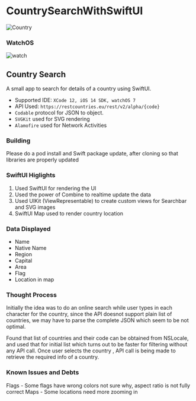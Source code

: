 # CountrySearchWithSwiftUI

![Country](https://user-images.githubusercontent.com/6782228/104825171-9976d400-5858-11eb-864d-7212df6dd3b0.gif)

### WatchOS

![watch](https://user-images.githubusercontent.com/6782228/106595228-86038280-6553-11eb-9af6-12087d415eee.gif)


## Country Search

A small app to search for details of a country using SwiftUI.

* Supported IDE: `XCode 12, iOS 14 SDK, watchOS 7`
* API Used: `https://restcountries.eu/rest/v2/alpha/{code}`
* `Codable` protocol for JSON to object.
* `SVGKit` used for SVG rendering
* `Alamofire` used for Network Activities

### Building

Please do a pod install and Swift package update, after cloning so that libraries are properly updated

### SwiftUI Higlights
1. Used SwiftUI for rendering the UI
2. Used the power of Combine to realtime update the data
3. Used UIKit (ViewRepresentable) to create custom views for Searchbar and SVG images
4. SwiftUI Map used to render country location

### Data Displayed
* Name
* Native Name
* Region
* Capital
* Area
* Flag
* Location in map

### Thought Process

Initially the idea was to do an online search while user types in each character for the country, since the API doesnot support plain list of countries, we may have to parse the complete JSON which seem to be not optimal.

Found that list of countries and their code can be obtained from NSLocale, and used that for initial list which turns out to be faster for filtering without any API call. Once user selects the country , API call is being made to retrieve the required info of a country.

### Known Issues and Debts

Flags - Some flags have wrong colors not sure why, aspect ratio is not fully correct
Maps - Some locations need more zooming in

